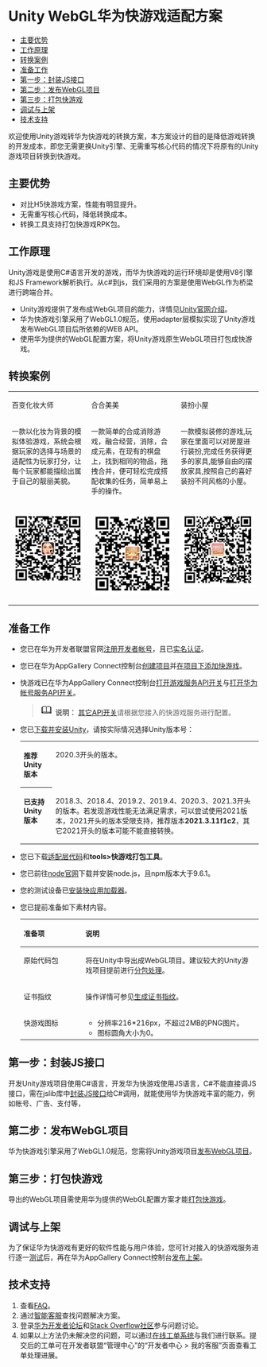 # Unity WebGL华为快游戏适配方案<a name="ZH-CN_TOPIC_0000001287414992"></a>

-   [主要优势](#section1221810561334)
-   [工作原理](#section19868189193414)
-   [转换案例](#section19703164714290)
-   [准备工作](#section1081804723120)
-   [第一步：封装JS接口](#section3445102643414)
-   [第二步：发布WebGL项目](#section863116373348)
-   [第三步：打包快游戏](#section8311205093420)
-   [调试与上架](#section6455222143620)
-   [技术支持](#section1215932993610)

欢迎使用Unity游戏转华为快游戏的转换方案，本方案设计的目的是降低游戏转换的开发成本，即您无需更换Unity引擎、无需重写核心代码的情况下将原有的Unity游戏项目转换到快游戏。

## 主要优势<a name="section1221810561334"></a>

-   对比H5快游戏方案，性能有明显提升。
-   无需重写核心代码，降低转换成本。
-   转换工具支持打包快游戏RPK包。

## 工作原理<a name="section19868189193414"></a>

Unity游戏是使用C\#语言开发的游戏，而华为快游戏的运行环境却是使用V8引擎和JS Framework解析执行。从c\#到js，我们采用的方案是使用WebGL作为桥梁进行跨端合并。

-   Unity游戏提供了发布成WebGL项目的能力，详情见[Unity官网介绍](https://docs.unity3d.com/cn/2020.3/Manual/webgl-technical-overview.html)。
-   华为快游戏引擎采用了WebGL1.0规范，使用adapter层模拟实现了Unity游戏发布WebGL项目后所依赖的WEB API。
-   使用华为提供的WebGL配置方案，将Unity游戏原生WebGL项目打包成快游戏。

## 转换案例<a name="section19703164714290"></a>

<a name="simpletable17169195151016"></a>
<table id="simpletable17169195151016"><tr id="strow2017045113106"><td valign="top" id="stentry1317020517103"><p id="p3170185191012"><a name="p3170185191012"></a><a name="p3170185191012"></a>百变化妆大师</p>
</td>
<td valign="top" id="stentry9170195115106"><p id="p3170145141013"><a name="p3170145141013"></a><a name="p3170145141013"></a>合合美美</p>
</td>
<td valign="top" id="stentry1417055114107"><p id="p2170851191015"><a name="p2170851191015"></a><a name="p2170851191015"></a>装扮小屋</p>
</td>
</tr>
<tr id="strow17170205118104"><td valign="top" id="stentry6170195171014"><p id="p017010513105"><a name="p017010513105"></a><a name="p017010513105"></a>一款以化妆为背景的模拟体验游戏，系统会根据玩家的选择与场景的适配性为玩家打分，让每个玩家都能描绘出属于自己的靓丽美貌。</p>
</td>
<td valign="top" id="stentry17170135117107"><p id="p1917035115104"><a name="p1917035115104"></a><a name="p1917035115104"></a>一款简单的合成消除游戏，融合经营，消除，合成元素，在现有的棋盘上，找到相同的物品，拖拽合并，便可轻松完成搭配收集的任务，简单易上手的操作。</p>
</td>
<td valign="top" id="stentry12170155118102"><p id="p2170551161010"><a name="p2170551161010"></a><a name="p2170551161010"></a>一款模拟装修的游戏,玩家在里面可以对房屋进行装扮,完成任务获得更多的家具,能够自由的摆放家具,按照自己的喜好装扮不同风格的小屋。</p>
</td>
</tr>
<tr id="strow1817012515108"><td valign="top" id="stentry81701951181010"><p id="p166802121565"><a name="p166802121565"></a><a name="p166802121565"></a><a name="image868071215616"></a><a name="image868071215616"></a><span><img id="image868071215616" src="figures/百变化妆大师.png"></span></p>
</td>
<td valign="top" id="stentry417012513103"><p id="p65022308562"><a name="p65022308562"></a><a name="p65022308562"></a><a name="image12501113075620"></a><a name="image12501113075620"></a><span><img id="image12501113075620" src="figures/合合美美2.png"></span></p>
</td>
<td valign="top" id="stentry4170951131016"><p id="p293333865619"><a name="p293333865619"></a><a name="p293333865619"></a><a name="image1793253845616"></a><a name="image1793253845616"></a><span><img id="image1793253845616" src="figures/装扮小屋2.png"></span></p>
</td>
</tr>
</table>

## 准备工作<a name="section1081804723120"></a>

-   您已在华为开发者联盟官网[注册开发者帐号](https://developer.huawei.com/consumer/cn/doc/start/registration-and-verification-0000001053628148)，且已[实名认证](https://developer.huawei.com/consumer/cn/doc/start/ht-edrna-0000001154848578)。
-   您已在华为AppGallery Connect控制台[创建项目](https://developer.huawei.com/consumer/cn/doc/distribution/app/agc-help-createproject-0000001100334664)并[在项目下添加快游戏](https://developer.huawei.com/consumer/cn/doc/distribution/app/agc-help-createapp-0000001146718717#section15155122514817)。
-   快游戏已在华为AppGallery Connect控制台[打开游戏服务API开关](https://developer.huawei.com/consumer/cn/doc/development/quickApp-Guides/quickgame-enable-game-kit-0000001113292730#section1724214523574)与[打开华为帐号服务API开关](https://developer.huawei.com/consumer/cn/doc/development/quickApp-Guides/quickgame-enable-account-kit-0000001159772367#section1468372716348)。

    >![](public_sys-resources/icon-note.gif) **说明：** 
    >[其它API开关](https://developer.huawei.com/consumer/cn/doc/development/quickApp-Guides/quickgame-enable-iap-kit-0000001113292560)请根据您接入的快游戏服务进行配置。

-   您已[下载并安装Unity](https://unity.cn/releases/lts/2021)，请按实际情况选择Unity版本号：

    <a name="table2075815414498"></a>
    <table><tbody><tr id="row575874144915"><th class="firstcol" valign="top" width="13.36%" id="mcps1.1.3.1.1"><p id="p1375864117491"><a name="p1375864117491"></a><a name="p1375864117491"></a>推荐Unity版本</p>
    </th>
    <td class="cellrowborder" valign="top" width="86.64%" headers="mcps1.1.3.1.1 "><p id="p20609825121510"><a name="p20609825121510"></a><a name="p20609825121510"></a>2020.3开头的版本。</p>
    </td>
    </tr>
    <tr id="row9758204114911"><th class="firstcol" valign="top" width="13.36%" id="mcps1.1.3.2.1"><p id="p19758154113496"><a name="p19758154113496"></a><a name="p19758154113496"></a>已支持Unity版本</p>
    </th>
    <td class="cellrowborder" valign="top" width="86.64%" headers="mcps1.1.3.2.1 "><p id="p15871325191513"><a name="p15871325191513"></a><a name="p15871325191513"></a>2018.3、2018.4、2019.2、2019.4、2020.3、2021.3开头的版本。若发现游戏性能无法满足需求，可以尝试使用2021版本，2021开头的版本受限支持，推荐版本<strong id="b17821452182015"><a name="b17821452182015"></a><a name="b17821452182015"></a>2021.3.11f1c2</strong>，其它2021开头的版本可能不能直接转换。</p>
    </td>
    </tr>
    </tbody>
    </table>

-   您已下载[适配层代码](http://test-runtime.cocos.com/cocos-runtime-src/huawei_web_adapter/index.html)和**tools\>快游戏打包工具**。
-   您已前往[node官网](https://nodejs.org/en/download)下载并安装node.js，且npm版本大于9.6.1。
-   您的测试设备已[安装快应用加载器](https://developer.huawei.com/consumer/cn/doc/development/quickApp-Guides/quickgame-installtool-0000001166035569#section20867195051318)。
-   您已提前准备如下素材内容。

    <a name="table17287102162315"></a>
    <table><thead align="left"><tr id="row728814212234"><th class="cellrowborder" valign="top" width="25.94%" id="mcps1.1.3.1.1"><p id="p328819213234"><a name="p328819213234"></a><a name="p328819213234"></a>准备项</p>
    </th>
    <th class="cellrowborder" valign="top" width="74.06%" id="mcps1.1.3.1.2"><p id="p1128815222320"><a name="p1128815222320"></a><a name="p1128815222320"></a>说明</p>
    </th>
    </tr>
    </thead>
    <tbody><tr id="row132883252311"><td class="cellrowborder" valign="top" width="25.94%" headers="mcps1.1.3.1.1 "><p id="p610175162913"><a name="p610175162913"></a><a name="p610175162913"></a>原始代码包</p>
    </td>
    <td class="cellrowborder" valign="top" width="74.06%" headers="mcps1.1.3.1.2 "><p id="p2037810019214"><a name="p2037810019214"></a><a name="p2037810019214"></a>将在Unity中导出成WebGL项目。建议较大的Unity游戏项目提前进行<a href="https://docs.unity3d.com/cn/2020.3/Manual/AssetBundles-Workflow.html" target="_blank" rel="noopener noreferrer">分包处理</a>。</p>
    </td>
    </tr>
    <tr id="row32886232317"><td class="cellrowborder" valign="top" width="25.94%" headers="mcps1.1.3.1.1 "><p id="p92880222310"><a name="p92880222310"></a><a name="p92880222310"></a>证书指纹</p>
    </td>
    <td class="cellrowborder" valign="top" width="74.06%" headers="mcps1.1.3.1.2 "><p id="p10288824237"><a name="p10288824237"></a><a name="p10288824237"></a>操作详情可参见<a href="https://developer.huawei.com/consumer/cn/doc/development/quickApp-Guides/quickgame-generate-fingerprint-0000001113452452#section15374115218356" target="_blank" rel="noopener noreferrer">生成证书指纹</a>。</p>
    </td>
    </tr>
    <tr id="row32884212313"><td class="cellrowborder" valign="top" width="25.94%" headers="mcps1.1.3.1.1 "><p id="p0288162112312"><a name="p0288162112312"></a><a name="p0288162112312"></a>快游戏图标</p>
    </td>
    <td class="cellrowborder" valign="top" width="74.06%" headers="mcps1.1.3.1.2 "><a name="ul1445873435215"></a><a name="ul1445873435215"></a><ul id="ul1445873435215"><li>分辨率216*216px，不超过2MB的PNG图片。</li><li>图标圆角大小为0。</li></ul>
    </td>
    </tr>
    </tbody>
    </table>


## 第一步：封装JS接口<a name="section3445102643414"></a>

开发Unity游戏项目使用C\#语言，开发华为快游戏使用JS语言，C\#不能直接调JS接口，需在jslib库中[封装JS接口](第一步-封装JS接口.md)给C\#调用，就能使用华为快游戏丰富的能力，例如帐号、广告、支付等，

## 第二步：发布WebGL项目<a name="section863116373348"></a>

华为快游戏引擎采用了WebGL1.0规范，您需将Unity游戏项目[发布WebGL项目](第二步-发布WebGL项目.md)。

## 第三步：打包快游戏<a name="section8311205093420"></a>

导出的WebGL项目需使用华为提供的WebGL配置方案才能[打包快游戏](第三步-打包快游戏.md)。

## 调试与上架<a name="section6455222143620"></a>

为了保证华为快游戏有更好的软件性能与用户体验，您可针对接入的快游戏服务进行逐一[测试](调试与上架.md#section11883103019469)后，再在华为AppGallery Connect控制台[发布上架](调试与上架.md#section1122693616465)。

## 技术支持<a name="section1215932993610"></a>

1.  查看[FAQ](FAQ.md)。
2.  通过[智能客服](https://developer.huawei.com/consumer/cn/customerService/#/bot-dev-top/faq-top/faq-talk-top)查找问题解决方案。
3.  登录[华为开发者论坛](https://developer.huawei.com/consumer/cn/forum/block/ag-connect)和[Stack Overflow社区](https://stackoverflow.com/questions/tagged/appgallery-connect)参与问题讨论。
4.  如果以上方法仍未解决您的问题，可以通过[在线工单系统](https://developer.huawei.com/consumer/cn/support/feedback/#/add/89?level2=201653621232848259)与我们进行联系。提交后的工单可在开发者联盟“管理中心”的“开发者中心 \> 我的客服”页面查看工单处理进展。

